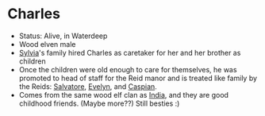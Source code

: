 # Charles
- Status: Alive, in Waterdeep
- Wood elven male
- [Sylvia](PCs/Past/Sylvia.md)'s family hired Charles as caretaker for her and her brother as children
- Once the children were old enough to care for themselves, he was promoted to head of staff for the Reid manor and is treated like family by the Reids: [Salvatore](NPCs/Living/Salvatore.md), [Evelyn](NPCs/Living/Evelyn.md), and [Caspian](NPCs/Living/Caspian.md).
- Comes from the same wood elf clan as [India](PCs/Current/India.md), and they are good childhood friends. (Maybe more??) Still besties :)